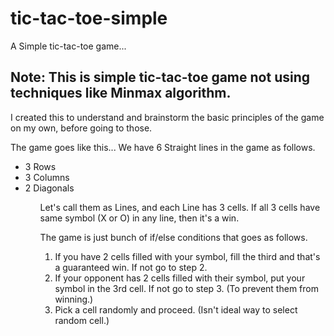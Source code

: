 
#  tic-tac-toe-simple

A Simple tic-tac-toe game...

## Note: This is simple tic-tac-toe game not using techniques like Minmax algorithm.

I created this to understand and brainstorm the basic principles of the game on my own, before going to those.

The game goes like this...
We have 6 Straight lines in the game as follows.
<ul>
<li> 3 Rows </li>
<li> 3 Columns </li>
<li> 2 Diagonals </li>
<ul>

Let's call them as Lines, and each Line has 3 cells.
If all 3 cells have same symbol (X or O) in any line, then it's a win.

The game is just bunch of if/else conditions that goes as follows.
1. If you have 2 cells filled with your symbol, fill the third and that's a guaranteed win. If not go to step 2.
2. If your opponent has 2 cells filled with their symbol, put your symbol in the 3rd cell. If not go to step 3. (To prevent them from winning.)
3. Pick a cell randomly and proceed. (Isn't ideal way to select random cell.)
